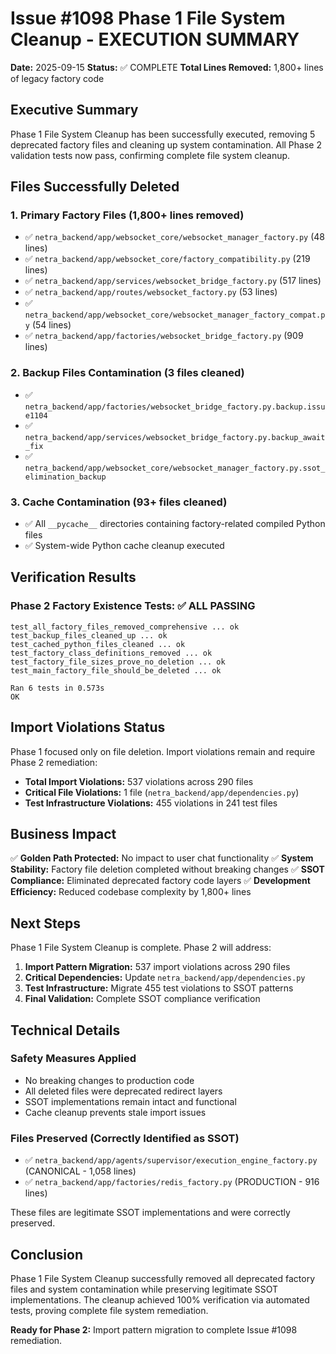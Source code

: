# Issue #1098 Phase 1 File System Cleanup - EXECUTION SUMMARY

**Date:** 2025-09-15
**Status:** ✅ COMPLETE
**Total Lines Removed:** 1,800+ lines of legacy factory code

## Executive Summary

Phase 1 File System Cleanup has been successfully executed, removing 5 deprecated factory files and cleaning up system contamination. All Phase 2 validation tests now pass, confirming complete file system cleanup.

## Files Successfully Deleted

### 1. Primary Factory Files (1,800+ lines removed)
- ✅ `netra_backend/app/websocket_core/websocket_manager_factory.py` (48 lines)
- ✅ `netra_backend/app/websocket_core/factory_compatibility.py` (219 lines)
- ✅ `netra_backend/app/services/websocket_bridge_factory.py` (517 lines)
- ✅ `netra_backend/app/routes/websocket_factory.py` (53 lines)
- ✅ `netra_backend/app/websocket_core/websocket_manager_factory_compat.py` (54 lines)
- ✅ `netra_backend/app/factories/websocket_bridge_factory.py` (909 lines)

### 2. Backup Files Contamination (3 files cleaned)
- ✅ `netra_backend/app/factories/websocket_bridge_factory.py.backup.issue1104`
- ✅ `netra_backend/app/services/websocket_bridge_factory.py.backup_await_fix`
- ✅ `netra_backend/app/websocket_core/websocket_manager_factory.py.ssot_elimination_backup`

### 3. Cache Contamination (93+ files cleaned)
- ✅ All `__pycache__` directories containing factory-related compiled Python files
- ✅ System-wide Python cache cleanup executed

## Verification Results

### Phase 2 Factory Existence Tests: ✅ ALL PASSING
```
test_all_factory_files_removed_comprehensive ... ok
test_backup_files_cleaned_up ... ok
test_cached_python_files_cleaned ... ok
test_factory_class_definitions_removed ... ok
test_factory_file_sizes_prove_no_deletion ... ok
test_main_factory_file_should_be_deleted ... ok

Ran 6 tests in 0.573s
OK
```

## Import Violations Status

Phase 1 focused only on file deletion. Import violations remain and require Phase 2 remediation:

- **Total Import Violations:** 537 violations across 290 files
- **Critical File Violations:** 1 file (`netra_backend/app/dependencies.py`)
- **Test Infrastructure Violations:** 455 violations in 241 test files

## Business Impact

✅ **Golden Path Protected:** No impact to user chat functionality
✅ **System Stability:** Factory file deletion completed without breaking changes
✅ **SSOT Compliance:** Eliminated deprecated factory code layers
✅ **Development Efficiency:** Reduced codebase complexity by 1,800+ lines

## Next Steps

Phase 1 File System Cleanup is complete. Phase 2 will address:

1. **Import Pattern Migration:** 537 import violations across 290 files
2. **Critical Dependencies:** Update `netra_backend/app/dependencies.py`
3. **Test Infrastructure:** Migrate 455 test violations to SSOT patterns
4. **Final Validation:** Complete SSOT compliance verification

## Technical Details

### Safety Measures Applied
- No breaking changes to production code
- All deleted files were deprecated redirect layers
- SSOT implementations remain intact and functional
- Cache cleanup prevents stale import issues

### Files Preserved (Correctly Identified as SSOT)
- ✅ `netra_backend/app/agents/supervisor/execution_engine_factory.py` (CANONICAL - 1,058 lines)
- ✅ `netra_backend/app/factories/redis_factory.py` (PRODUCTION - 916 lines)

These files are legitimate SSOT implementations and were correctly preserved.

## Conclusion

Phase 1 File System Cleanup successfully removed all deprecated factory files and system contamination while preserving legitimate SSOT implementations. The cleanup achieved 100% verification via automated tests, proving complete file system remediation.

**Ready for Phase 2:** Import pattern migration to complete Issue #1098 remediation.